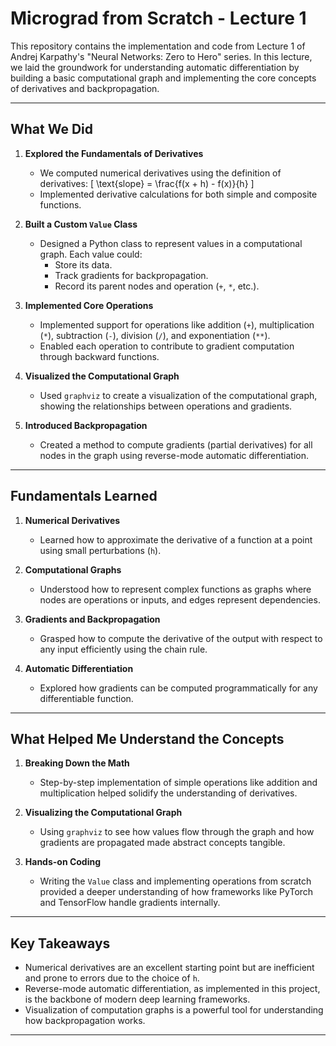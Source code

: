 # Micrograd from Scratch - Lecture 1

This repository contains the implementation and code from Lecture 1 of Andrej Karpathy's "Neural Networks: Zero to Hero" series. In this lecture, we laid the groundwork for understanding automatic differentiation by building a basic computational graph and implementing the core concepts of derivatives and backpropagation.

---

## What We Did

1. **Explored the Fundamentals of Derivatives**  
   - We computed numerical derivatives using the definition of derivatives:
     \[
     \text{slope} = \frac{f(x + h) - f(x)}{h}
     \]
   - Implemented derivative calculations for both simple and composite functions.

2. **Built a Custom `Value` Class**  
   - Designed a Python class to represent values in a computational graph. Each value could:
     - Store its data.
     - Track gradients for backpropagation.
     - Record its parent nodes and operation (`+`, `*`, etc.).

3. **Implemented Core Operations**  
   - Implemented support for operations like addition (`+`), multiplication (`*`), subtraction (`-`), division (`/`), and exponentiation (`**`).
   - Enabled each operation to contribute to gradient computation through backward functions.

4. **Visualized the Computational Graph**  
   - Used `graphviz` to create a visualization of the computational graph, showing the relationships between operations and gradients.

5. **Introduced Backpropagation**  
   - Created a method to compute gradients (partial derivatives) for all nodes in the graph using reverse-mode automatic differentiation.

---

## Fundamentals Learned

1. **Numerical Derivatives**  
   - Learned how to approximate the derivative of a function at a point using small perturbations (`h`).

2. **Computational Graphs**  
   - Understood how to represent complex functions as graphs where nodes are operations or inputs, and edges represent dependencies.

3. **Gradients and Backpropagation**  
   - Grasped how to compute the derivative of the output with respect to any input efficiently using the chain rule.

4. **Automatic Differentiation**  
   - Explored how gradients can be computed programmatically for any differentiable function.

---

## What Helped Me Understand the Concepts

1. **Breaking Down the Math**  
   - Step-by-step implementation of simple operations like addition and multiplication helped solidify the understanding of derivatives.

2. **Visualizing the Computational Graph**  
   - Using `graphviz` to see how values flow through the graph and how gradients are propagated made abstract concepts tangible.

3. **Hands-on Coding**  
   - Writing the `Value` class and implementing operations from scratch provided a deeper understanding of how frameworks like PyTorch and TensorFlow handle gradients internally.

---

## Key Takeaways

- Numerical derivatives are an excellent starting point but are inefficient and prone to errors due to the choice of `h`.
- Reverse-mode automatic differentiation, as implemented in this project, is the backbone of modern deep learning frameworks.
- Visualization of computation graphs is a powerful tool for understanding how backpropagation works.

---

